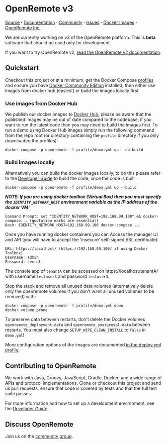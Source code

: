 # OpenRemote v3

[Source](https://github.com/openremote/openremote) **·** [Documentation](https://github.com/openremote/openremote/wiki) **·** [Community](https://groups.google.com/forum/#!forum/openremotecommunity) **·** [Issues](https://github.com/openremote/openremote/issues) **·** [Docker Images](https://hub.docker.com/u/openremote/) **·** [OpenRemote Inc.](https://openremote.io)

We are currently working on v3 of the OpenRemote platform. This is **beta** software that should be used only for development.

If you want to try OpenRemote v2, [read the OpenRemote v2 documentation](https://github.com/openremote/Documentation/wiki).

## Quickstart

Checkout this project or at a minimum, get the Docker Compose [profiles](profile/) and ensure you have [Docker Community Edition](https://www.docker.com/) installed, then either use images from docker hub (easiest) or build the images locally first.

### Use images from Docker Hub
We publish our docker images to [Docker Hub](https://hub.docker.com/u/openremote/), please be aware that the published images may be out of date compared to the codebase, if you want to run the latest code then you may need to build the images first. To run a demo using Docker Hub images simply run the following command from the repo root (or directory containing the `profile` directory if you only downloaded the profiles):

```
docker-compose -p openremote -f profile/demo.yml up --no-build
```

### Build images locally
Alternatively you can build the docker images locally, to do this please refer to the [Developer Guide](https://github.com/openremote/openremote/wiki/Developer-Guide%3A-Building-the-code) to build the code, once the code is built

```
docker-compose -p openremote -f profile/demo.yml up --build
```

***NOTE: If you are using docker toolbox (Virtual Box) then you must specify the `IDENTITY_NETWORK_HOST` environment variable as the IP address of the docker VM:***
```
Command Prompt: set "IDENTITY_NETWORK_HOST=192.168.99.100" && docker-compose... (quotation marks are essential)
Bash: IDENTITY_NETWORK_HOST=192.168.99.100 docker-compose....
```

Once you have running docker containers you can Access the manager UI and API (you will have to accept the 'insecure' self-signed SSL certificate):

```
URL: https://localhost/ (https://192.168.99.100/ if using Docker Toolbox)
Username: admin
Password: secret
```
                                                
The console app of `tenantA` can be accessed on https://localhost/tenantA/ with username `testuser3` and password `testuser3`.

Stop the stack and remove all unused data volumes (alternatively delete only the openremote volumes if you don't want all unused volumes to be removed) with:

```
docker-compose -p openremote -f profile/demo.yml down
docker volume prune
```

To preserve data between restarts, don't delete the Docker volumes `openremote_deployment-data` and `openremote_postgresql-data` between restarts. You must also change `SETUP_WIPE_CLEAN_INSTALL` to `false` in `demo.yml`!

More configuration options of the images are documented [in the deploy.yml profile](https://github.com/openremote/openremote/blob/master/profile/deploy.yml).


## Contributing to OpenRemote

We work with Java, Groovy, JavaScript, Gradle, Docker, and a wide range of APIs and protocol implementations. Clone or checkout this project and send us pull requests, ensure that code is covered by tests and that the full test suite passes.

For more information and how to set up a development environment, see the [Developer Guide](https://github.com/openremote/openremote/wiki).


## Discuss OpenRemote

Join us on the [community group](https://groups.google.com/forum/#!forum/openremotecommunity).
